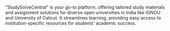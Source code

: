"StudySolveCentral" is your go-to platform, offering tailored study materials and assignment solutions for diverse open universities in India like IGNOU and University of Calicut. It streamlines learning, providing easy access to institution-specific resources for students' academic success.
